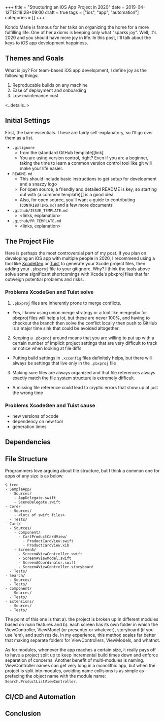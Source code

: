 +++
title = "Structuring an iOS App Project in 2020"
date = 2019-04-12T12:18:28+09:00
draft = true 
tags = ["ios", "app", "automation"]
categories = []
+++

Kondo Marie is famous for her talks on organizing the home for a more fulfilling life. One of her axioms is keeping only what "sparks joy". Well, it's 2020 and you should have more joy in life. In this post, I'll talk about the keys to iOS app development happiness.

## Themes and Goals

What is joy? For team-based iOS app development, I define joy as the following things:

1. Reproducable builds on any machine
2. Ease of deployment and onboarding
3. Low maintenance cost

<..details..>

## Initial Settings

First, the bare essentials. These are fairly self-explanatory, so I'll go over them as a list.

- `.gitignore` 
  - from the (standard GitHub template)[link]
  - You are using version control, right? Even if you are a beginner, taking the time to learn a common version control tool like git will make your life easier.
- `README.md` 
  - This should include basic instructions to get setup for development and a snazzy logo
  - For open source, a friendly and detailed README is key, so starting out with (a common template)[] is a good idea 
  - Also, for open source, you'll want a guide to contributing (`CONTRIBUTING.md`) and a few more documents
- `.github/ISSUE_TEMPLATE.md`
  - <links, explanation>
- `.github/PR_TEMPLATE.md`
  - <links, explanation>

## The Project File

Here is perhaps the most controversial part of my post. If you plan on developing an iOS app with multiple people in 2020, I recommend using a tool like [XcodeGen]() or [Tuist]() to generate your Xcode project files, then adding your `.pbxproj` file to your gitignore. Why? I think the tools above solve some significant shortcomings with Xcode's pbxproj files that far outweigh potential problems and risks.

### Problems XcodeGen and Tuist solve

1. `.pbxproj` files are inherently prone to merge conflicts.
  - Yes, I know using union merge strategy or a tool like mergepbx for pbxproj files will help a lot, but these are never 100%, and having to checkout the branch then solve the conflict locally then push to GitHub is a major time sink that could be avoided altogether.
2. Keeping a `.pbxproj` around means that you are willing to put up with a certain number of implicit project settings that are very difficult to track or notice when looking at file diffs
  - Putting build settings in `.xcconfig` files definitely helps, but there will always be settings that live only in the `.pbxproj` file
3. Making sure files are always organized and that file references always exactly match the file system structure is extremely difficult. 
  - A missing file reference could lead to cryptic errors that show up at just the wrong time

### Problems XcodeGen and Tuist cause

- new versions of xcode
- dependency on new tool
- generation times

## Dependencies

## File Structure

Programmers love arguing about file structure, but I think a common one for apps of any size is as below:

```
$ tree
- SampleApp/
  - Sources/
    - AppDelegate.swift
    - SceneDelegate.swift
- Core/
  - Sources/
    - <lots of swift files>
  - Tests/
- Cart/
  - Sources/
    - Component/
      - CartProductCardView/
        - ProductCardView.swift
        - ProductCardView.xib
    - ScreenA/
      - ScreenAViewController.swift
      - ScreenAViewModel.swift
      - ScreenACoordinator.swift
      - ScreenAViewController.storyboard
  - Tests/
- Search/
  - Sources/
  - Tests/
- Component/
  - Sources/
  - Tests/
- Extensions/
  - Sources/
  - Tests/
```

The point of this one is that a). the project is broken up in different modules based on main features and b). each screen has its own folder in which the ViewController, ViewModel (or presenter or whatever), storyboard (if you use 'em), and such reside. In my experience, this method scales far better that making separate folders for ViewControllers, ViewModels, and whatnot. 

As for modules, whenever the app reaches a certain size, it really pays off to have a project split up to keep incremental build times down and enforce separation of concerns. Another benefit of multi-modules is naming. ViewController names can get very long in a monolithic app, but when the project is split into modules, avoiding name collisions is as simple as prefacing the object name with the module name: `Search.ProductListViewController`.

## CI/CD and Automation

## Conclusion
